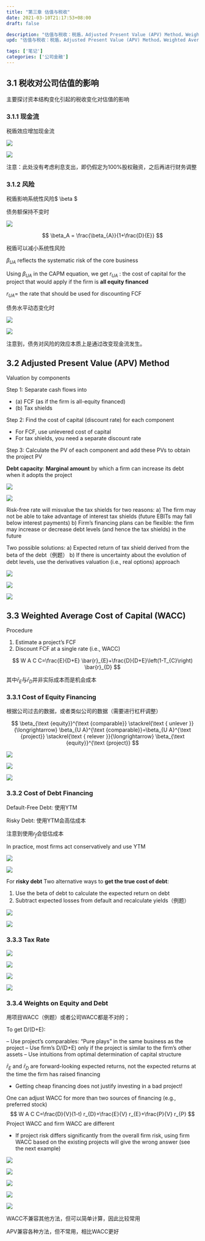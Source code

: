 ```yaml
---
title: "第三章 估值与税收"
date: 2021-03-10T21:17:53+08:00
draft: false

description: "估值与税收：税盾，Adjusted Present Value (APV) Method，Weighted Average Cost of Capital (WACC)。"
upd: "估值与税收：税盾，Adjusted Present Value (APV) Method，Weighted Average Cost of Capital (WACC)。"

tags: ['笔记']
categories: ['公司金融']
---
```


<!--more-->

## 3.1 税收对公司估值的影响

主要探讨资本结构变化引起的税收变化对估值的影响

### 3.1.1 现金流

税盾效应增加现金流

![](https://cdn.jsdelivr.net/gh/henrywu97/FigBed@master/2021/20220602155908.png)

![](https://cdn.jsdelivr.net/gh/henrywu97/FigBed@master/2021/20220602155921.png)

注意：此处没有考虑利息支出，即仍假定为100%股权融资，之后再进行财务调整

### 3.1.2 风险

税盾影响系统性风险$ \beta $

债务额保持不变时

![](https://cdn.jsdelivr.net/gh/henrywu97/FigBed@master/2021/20220602155938.png)

$$
\beta_A = \frac{\beta_{A}}{1+\frac{D}{E}}
$$

税盾可以减小系统性风险

$\beta_{U A}$ reflects the systematic risk of the core business

Using $\beta_{U A}$ in the CAPM equation, we get $r_{U A}$ : the cost of capital for the project that would apply if the firm is **all equity financed**

 $r_{U A}=$ the rate that should be used for discounting FCF

债务水平动态变化时

![](https://cdn.jsdelivr.net/gh/henrywu97/FigBed@master/2021/20220602155953.png)

![](https://cdn.jsdelivr.net/gh/henrywu97/FigBed@master/2021/20220602160003.png)

注意到，债务对风险的效应本质上是通过改变现金流发生。

## 3.2 Adjusted Present Value (APV) Method

Valuation by components

Step 1: Separate cash flows into

- (a) FCF (as if the firm is all-equity financed)
- (b) Tax shields

Step 2: Find the cost of capital (discount rate) for each
component

- For FCF, use unlevered cost of capital
- For tax shields, you need a separate discount rate

Step 3: Calculate the PV of each component and add these PVs to obtain the project PV

**Debt capacity**: **Marginal amount** by which a firm can increase its debt when it adopts the project

![](https://cdn.jsdelivr.net/gh/henrywu97/FigBed@master/2021/20220602160015.png)

![](https://cdn.jsdelivr.net/gh/henrywu97/FigBed@master/2021/20220602160027.png)

Risk-free rate will misvalue the tax shields for two reasons:
a) The firm may not be able to take advantage of interest tax shields (future EBITs may fall below interest payments)
b) Firm’s financing plans can be flexible: the firm may increase or decrease debt levels (and hence the tax shields) in the future

Two possible solutions:
a) Expected return of tax shield derived from the beta of the debt（例题）
b) If there is uncertainty about the evolution of debt levels, use the derivatives valuation (i.e., real options) approach

![](https://cdn.jsdelivr.net/gh/Henrry-Wu/FigBed/Figs/20200416094248.png)

![](https://cdn.jsdelivr.net/gh/henrywu97/FigBed@master/2021/20220602160041.png)

![](https://cdn.jsdelivr.net/gh/henrywu97/FigBed@master/2021/20220602160054.png)

## 3.3 Weighted Average Cost of Capital (WACC)

Procedure

1. Estimate a project’s FCF
2. Discount FCF at a single rate (i.e., WACC)

$$
W A C C=\frac{E}{D+E} \bar{r}_{E}+\frac{D}{D+E}\left(1-T_{C}\right) \bar{r}_{D}
$$

其中$\bar{r}_{E}$与$\bar{r}_{D}$并非实际成本而是机会成本

### 3.3.1 Cost of Equity Financing

根据公司过去的数据，或者类似公司的数据（需要进行杠杆调整）

$$
\beta_{\text {equity}}^{\text {comparable}} \stackrel{\text { unlever }}{\longrightarrow} \beta_{U A}^{\text {comparable}}=\beta_{U A}^{\text {project}} \stackrel{\text { relever }}{\longrightarrow} \beta_{\text {equity}}^{\text {project}}
$$

![](https://cdn.jsdelivr.net/gh/henrywu97/FigBed@master/2021/20220602160108.png)

![](https://cdn.jsdelivr.net/gh/henrywu97/FigBed@master/2021/20220602160123.png)

![](https://cdn.jsdelivr.net/gh/henrywu97/FigBed@master/2021/20220602160139.png)

### 3.3.2 Cost of Debt Financing	

Default-Free Debt: 使用YTM

Risky Debt: 使用YTM会高估成本

注意到使用$r_f$会低估成本

In practice, most firms act conservatively and use YTM

![](https://cdn.jsdelivr.net/gh/Henrry-Wu/FigBed/Figs/20200416120508.png)

![](https://cdn.jsdelivr.net/gh/henrywu97/FigBed@master/2021/20220602160150.png)

For **risky debt** Two alternative ways to **get the true cost of debt**:

1. Use the beta of debt to calculate the expected return on debt
2. Subtract expected losses from default and recalculate yields（例题）

![](https://cdn.jsdelivr.net/gh/henrywu97/FigBed@master/2021/20220602160159.png)

![](https://cdn.jsdelivr.net/gh/henrywu97/FigBed@master/2021/20220602160210.png)

### 3.3.3 Tax Rate

![](https://cdn.jsdelivr.net/gh/Henrry-Wu/FigBed/Figs/20200416122032.png)

![](https://cdn.jsdelivr.net/gh/henrywu97/FigBed@master/2021/20220602160226.png)

![](https://cdn.jsdelivr.net/gh/henrywu97/FigBed@master/2021/20220602160235.png)

![](https://cdn.jsdelivr.net/gh/henrywu97/FigBed@master/2021/20220602160249.png)

### 3.3.4 Weights on Equity and Debt

用项目WACC（例题）或者公司WACC都是不对的；

To get D/(D+E):

– Use project’s comparables: “Pure plays” in the same business as the
project
– Use firm’s D/(D+E) only if the project is similar to the firm’s other assets
– Use intuitions from optimal determination of capital structure

$\bar{r}_{E}$ and $\bar{r}_{D}$ are forward-looking expected returns, not the expected returns at the time the firm has raised financing

- Getting cheap financing does not justify investing in a bad project!

One can adjust WACC for more than two sources of financing (e.g., preferred stock)
$$
W A C C=\frac{D}{V}(1-t) r_{D}+\frac{E}{V} r_{E}+\frac{P}{V} r_{P}
$$
Project WACC and firm WACC are different

- If project risk differs significantly from the overall firm risk, using firm WACC based on the existing projects will give the wrong answer (see the next example)

![](https://cdn.jsdelivr.net/gh/henrywu97/FigBed@master/2021/20220602160304.png)

![](https://cdn.jsdelivr.net/gh/henrywu97/FigBed@master/2021/20220602160322.png)

![](https://cdn.jsdelivr.net/gh/henrywu97/FigBed@master/2021/20220602160333.png)

![](https://cdn.jsdelivr.net/gh/henrywu97/FigBed@master/2021/20220602160347.png)

![](https://cdn.jsdelivr.net/gh/henrywu97/FigBed@master/2021/20220602160357.png)

WACC不兼容其他方法，但可以简单计算，因此比较常用

APV兼容各种方法，但不常用，相比WACC更好